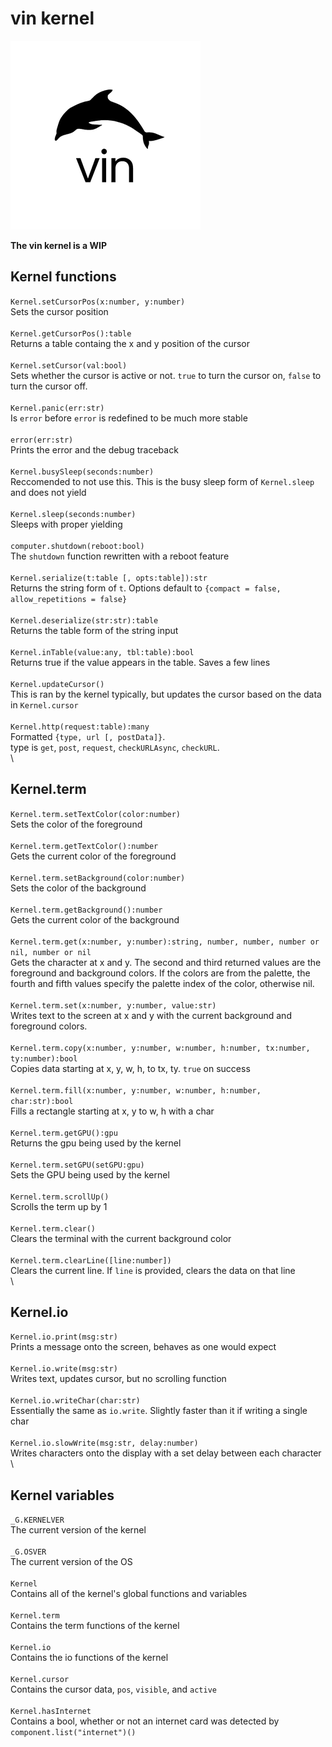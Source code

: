 
# vin kernel

![vinlogo](https://github.com/yabastar0/vin/blob/main/vin_optimized.png?raw=true)

**The vin kernel is a WIP**

## Kernel functions

`Kernel.setCursorPos(x:number, y:number)`\
Sets the cursor position\
\
`Kernel.getCursorPos():table`\
Returns a table containg the x and y position of the cursor\
\
`Kernel.setCursor(val:bool)`\
Sets whether the cursor is active or not. `true` to turn the cursor on, `false` to turn the cursor off.\
\
`Kernel.panic(err:str)`\
Is `error` before `error` is redefined to be much more stable\
\
`error(err:str)`\
Prints the error and the debug traceback\
\
`Kernel.busySleep(seconds:number)`\
Reccomended to not use this. This is the busy sleep form of `Kernel.sleep` and does not yield\
\
`Kernel.sleep(seconds:number)`\
Sleeps with proper yielding\
\
`computer.shutdown(reboot:bool)`\
The `shutdown` function rewritten with a reboot feature\
\
`Kernel.serialize(t:table [, opts:table]):str`\
Returns the string form of `t`. Options default to `{compact = false, allow_repetitions = false}`\
\
`Kernel.deserialize(str:str):table`\
Returns the table form of the string input\
\
`Kernel.inTable(value:any, tbl:table):bool`\
Returns true if the value appears in the table. Saves a few lines\
\
`Kernel.updateCursor()`\
This is ran by the kernel typically, but updates the cursor based on the data in `Kernel.cursor`\
\
`Kernel.http(request:table):many`\
Formatted `{type, url [, postData]}`.\
type is `get`, `post`, `request`, `checkURLAsync`, `checkURL`.\
\

## Kernel.term

`Kernel.term.setTextColor(color:number)`\
Sets the color of the foreground\
\
`Kernel.term.getTextColor():number`\
Gets the current color of the foreground\
\
`Kernel.term.setBackground(color:number)`\
Sets the color of the background\
\
`Kernel.term.getBackground():number`\
Gets the current color of the background\
\
`Kernel.term.get(x:number, y:number):string, number, number, number or nil, number or nil`\
Gets the character at x and y. The second and third returned values are the foreground and background colors. If the colors are from the palette, the fourth and fifth values specify the palette index of the color, otherwise nil.\
\
`Kernel.term.set(x:number, y:number, value:str)`\
Writes text to the screen at x and y with the current background and foreground colors.\
\
`Kernel.term.copy(x:number, y:number, w:number, h:number, tx:number, ty:number):bool`\
Copies data starting at x, y, w, h, to tx, ty. `true` on success\
\
`Kernel.term.fill(x:number, y:number, w:number, h:number, char:str):bool`\
Fills a rectangle starting at x, y to w, h with a char\
\
`Kernel.term.getGPU():gpu`\
Returns the gpu being used by the kernel\
\
`Kernel.term.setGPU(setGPU:gpu)`\
Sets the GPU being used by the kernel\
\
`Kernel.term.scrollUp()`\
Scrolls the term up by 1\
\
`Kernel.term.clear()`\
Clears the terminal with the current background color\
\
`Kernel.term.clearLine([line:number])`\
Clears the current line. If `line` is provided, clears the data on that line\
\

## Kernel.io

`Kernel.io.print(msg:str)`\
Prints a message onto the screen, behaves as one would expect\
\
`Kernel.io.write(msg:str)`\
Writes text, updates cursor, but no scrolling function\
\
`Kernel.io.writeChar(char:str)`\
Essentially the same as `io.write`. Slightly faster than it if writing a single char\
\
`Kernel.io.slowWrite(msg:str, delay:number)`\
Writes characters onto the display with a set delay between each character\
\

## Kernel variables

`_G.KERNELVER`\
The current version of the kernel\
\
`_G.OSVER`\
The current version of the OS\
\
`Kernel`\
Contains all of the kernel's global functions and variables\
\
`Kernel.term`\
Contains the term functions of the kernel\
\
`Kernel.io`\
Contains the io functions of the kernel\
\
`Kernel.cursor`\
Contains the cursor data, `pos`, `visible`, and `active`\
\
`Kernel.hasInternet`\
Contains a bool, whether or not an internet card was detected by `component.list("internet")()`
